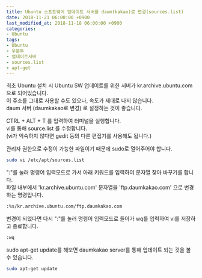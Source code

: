 ```yaml
---
title: Ubuntu 소프트웨어 업데이트 서버를 daum(kakao)로 변경(sources.list)
date: 2018-11-21 06:00:00 +0900
last_modified_at: 2018-11-18 06:00:00 +0900
categories:
- Ubuntu
tags:
- Ubuntu
- 우분투
- 업데이트서버
- sources.list
- apt-get
---
```


최초 Ubuntu 설치 시 Ubuntu SW 업데이트를 위한 서버가 kr.archive.ubuntu.com 으로 되어있습니다.<br>
이 주소를 그대로 사용할 수도 있으나, 속도가 제대로 나지 않습니다.<br>
daum 서버 (daumkakao로 변경) 로 설정하는 것이 좋습니다. 

CTRL + ALT + T 를 입력하여 터미널을 실행합니다.<br>
vi를 통해 source.list 를 수정합니다. <br>
(vi가 익숙하지 않다면 gedit 등의 다른 편집기를 사용해도 됩니다.)

관리자 권한으로 수정이 가능한 파일이기 때문에 sudo로 열어주어야 합니다.

```bash
sudo vi /etc/apt/sources.list
```

":"를 눌러 명령어 입력모드로 가서 아래 키워드를 입력하여 문자열 찾아 바꾸기를 합니다.<br>
파일 내부에서 'kr.archive.ubuntu.com' 문자열을 'ftp.daumkakao.com' 으로 변경하는 명령입니다.

```bash
:%s/kr.archive.ubuntu.com/ftp.daumkakao.com
```

변경이 되었다면 다시 ":"를 눌러 명령어 입력모드로 들어가 wq를 입력하여 vi를 저장하고 종료합니다.
 
```bash
:wq
```

sudo apt-get update를 해보면 daumkakao server를 통해 업데이트 되는 것을 볼 수 있습니다.

```bash
sudo apt-get update
```
